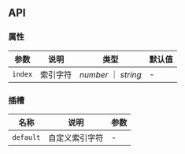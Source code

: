 ## API

### 属性

| 参数 | 说明 | 类型 | 默认值 |
| ----- | -------------- | -------- | ---------- |
| `index` | 索引字符 | _number_ ｜ _string_ | - |

### 插槽

| 名称 | 说明 | 参数 |
| --- | --- | --- |
| `default` | 自定义索引字符 | - |